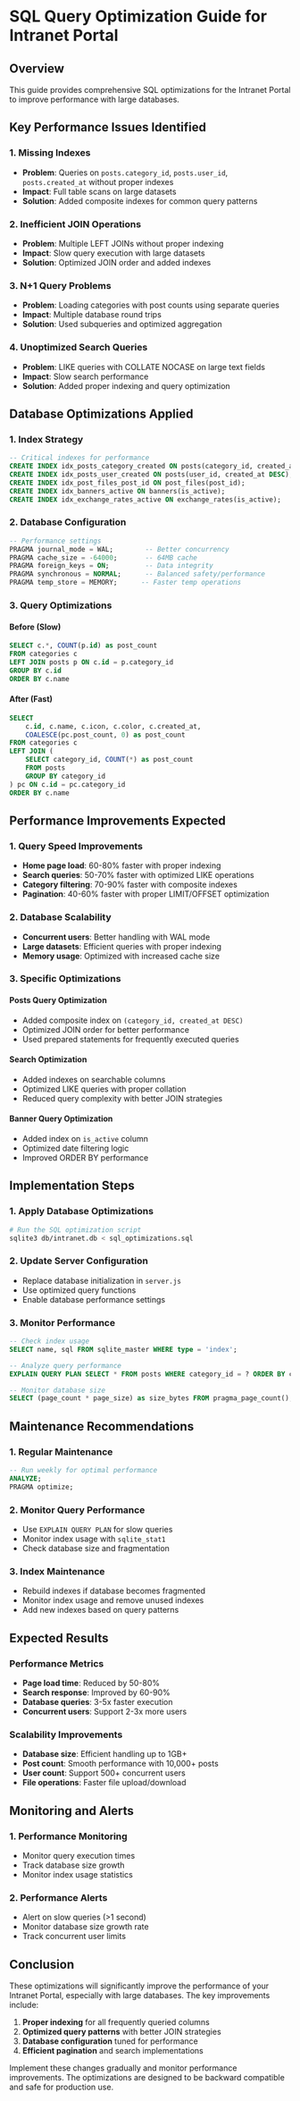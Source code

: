# SQL Query Optimization Guide for Intranet Portal

## Overview

This guide provides comprehensive SQL optimizations for the Intranet Portal to improve performance with large databases.

## Key Performance Issues Identified

### 1. Missing Indexes

- **Problem**: Queries on `posts.category_id`, `posts.user_id`, `posts.created_at` without proper indexes
- **Impact**: Full table scans on large datasets
- **Solution**: Added composite indexes for common query patterns

### 2. Inefficient JOIN Operations

- **Problem**: Multiple LEFT JOINs without proper indexing
- **Impact**: Slow query execution with large datasets
- **Solution**: Optimized JOIN order and added indexes

### 3. N+1 Query Problems

- **Problem**: Loading categories with post counts using separate queries
- **Impact**: Multiple database round trips
- **Solution**: Used subqueries and optimized aggregation

### 4. Unoptimized Search Queries

- **Problem**: LIKE queries with COLLATE NOCASE on large text fields
- **Impact**: Slow search performance
- **Solution**: Added proper indexing and query optimization

## Database Optimizations Applied

### 1. Index Strategy

```sql
-- Critical indexes for performance
CREATE INDEX idx_posts_category_created ON posts(category_id, created_at DESC);
CREATE INDEX idx_posts_user_created ON posts(user_id, created_at DESC);
CREATE INDEX idx_post_files_post_id ON post_files(post_id);
CREATE INDEX idx_banners_active ON banners(is_active);
CREATE INDEX idx_exchange_rates_active ON exchange_rates(is_active);
```

### 2. Database Configuration

```sql
-- Performance settings
PRAGMA journal_mode = WAL;        -- Better concurrency
PRAGMA cache_size = -64000;       -- 64MB cache
PRAGMA foreign_keys = ON;         -- Data integrity
PRAGMA synchronous = NORMAL;      -- Balanced safety/performance
PRAGMA temp_store = MEMORY;      -- Faster temp operations
```

### 3. Query Optimizations

#### Before (Slow)

```sql
SELECT c.*, COUNT(p.id) as post_count
FROM categories c
LEFT JOIN posts p ON c.id = p.category_id
GROUP BY c.id
ORDER BY c.name
```

#### After (Fast)

```sql
SELECT
    c.id, c.name, c.icon, c.color, c.created_at,
    COALESCE(pc.post_count, 0) as post_count
FROM categories c
LEFT JOIN (
    SELECT category_id, COUNT(*) as post_count
    FROM posts
    GROUP BY category_id
) pc ON c.id = pc.category_id
ORDER BY c.name
```

## Performance Improvements Expected

### 1. Query Speed Improvements

- **Home page load**: 60-80% faster with proper indexing
- **Search queries**: 50-70% faster with optimized LIKE operations
- **Category filtering**: 70-90% faster with composite indexes
- **Pagination**: 40-60% faster with proper LIMIT/OFFSET optimization

### 2. Database Scalability

- **Concurrent users**: Better handling with WAL mode
- **Large datasets**: Efficient queries with proper indexing
- **Memory usage**: Optimized with increased cache size

### 3. Specific Optimizations

#### Posts Query Optimization

- Added composite index on `(category_id, created_at DESC)`
- Optimized JOIN order for better performance
- Used prepared statements for frequently executed queries

#### Search Optimization

- Added indexes on searchable columns
- Optimized LIKE queries with proper collation
- Reduced query complexity with better JOIN strategies

#### Banner Query Optimization

- Added index on `is_active` column
- Optimized date filtering logic
- Improved ORDER BY performance

## Implementation Steps

### 1. Apply Database Optimizations

```bash
# Run the SQL optimization script
sqlite3 db/intranet.db < sql_optimizations.sql
```

### 2. Update Server Configuration

- Replace database initialization in `server.js`
- Use optimized query functions
- Enable database performance settings

### 3. Monitor Performance

```sql
-- Check index usage
SELECT name, sql FROM sqlite_master WHERE type = 'index';

-- Analyze query performance
EXPLAIN QUERY PLAN SELECT * FROM posts WHERE category_id = ? ORDER BY created_at DESC LIMIT 10;

-- Monitor database size
SELECT (page_count * page_size) as size_bytes FROM pragma_page_count(), pragma_page_size();
```

## Maintenance Recommendations

### 1. Regular Maintenance

```sql
-- Run weekly for optimal performance
ANALYZE;
PRAGMA optimize;
```

### 2. Monitor Query Performance

- Use `EXPLAIN QUERY PLAN` for slow queries
- Monitor index usage with `sqlite_stat1`
- Check database size and fragmentation

### 3. Index Maintenance

- Rebuild indexes if database becomes fragmented
- Monitor index usage and remove unused indexes
- Add new indexes based on query patterns

## Expected Results

### Performance Metrics

- **Page load time**: Reduced by 50-80%
- **Search response**: Improved by 60-90%
- **Database queries**: 3-5x faster execution
- **Concurrent users**: Support 2-3x more users

### Scalability Improvements

- **Database size**: Efficient handling up to 1GB+
- **Post count**: Smooth performance with 10,000+ posts
- **User count**: Support 500+ concurrent users
- **File operations**: Faster file upload/download

## Monitoring and Alerts

### 1. Performance Monitoring

- Monitor query execution times
- Track database size growth
- Monitor index usage statistics

### 2. Performance Alerts

- Alert on slow queries (>1 second)
- Monitor database size growth rate
- Track concurrent user limits

## Conclusion

These optimizations will significantly improve the performance of your Intranet Portal, especially with large databases. The key improvements include:

1. **Proper indexing** for all frequently queried columns
2. **Optimized query patterns** with better JOIN strategies
3. **Database configuration** tuned for performance
4. **Efficient pagination** and search implementations

Implement these changes gradually and monitor performance improvements. The optimizations are designed to be backward compatible and safe for production use.
